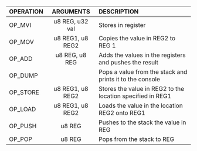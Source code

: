 | OPERATION | ARGUMENTS | DESCRIPTION |
| :---			| :----:		| :---				|
|	OP_MVI	| u8 REG, u32 val | Stores <val> in register <REG> |
|	OP_MOV	| u8 REG1, u8 REG2 | Copies the value in REG2 to REG 1 |
|	OP_ADD | u8 REG, u8 REG | Adds the values in the registers and pushes the result |
| OP_DUMP |  | Pops a value from the stack and prints it to the console |
| OP_STORE | u8 REG1, u8 REG2 | Stores the value in REG2 to the location specified in REG1 |
| OP_LOAD | u8 REG1, u8 REG2 | Loads the value in the location REG2 onto REG1 |
| OP_PUSH | u8 REG | Pushes to the stack the value in REG |
| OP_POP | u8 REG | Pops from the stack to REG |
